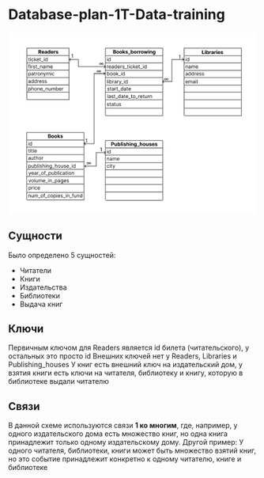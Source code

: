 # Database-plan-1T-Data-training

![db plan](./DB_plan.png)

## Сущности
Было определено 5 сущностей:
- Читатели
- Книги
- Издательства
- Библиотеки
- Выдача книг

## Ключи
Первичным ключом для Readers является id билета (читательского), у остальных это просто id
Внешних ключей нет у Readers, Libraries и Publishing_houses
У книг есть внешний ключ на издательский дом, у взятия книги есть ключи на читателя, библиотеку и книгу, которую в библиотеке выдали читателю

## Связи
В данной схеме используются связи **1 ко многим**, где, например, у одного издательского дома есть множество книг, но одна книга принадлежит только одному издательскому дому.
Другой пример: У одного читателя, библиотеки, книги может быть множество взятий книг, но это событие принадлежит конкретно к одному читателю, книге и библиотеке
